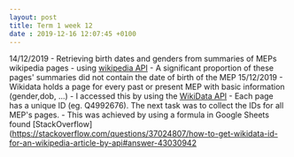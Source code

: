 ```yaml
---
layout: post
title: Term 1 week 12
date : 2019-12-16 12:07:45 +0100
---
```


14/12/2019 - Retrieving birth dates and genders from summaries of MEPs wikipedia pages - using [wikipedia API](https://github.com/martin-majlis/Wikipedia-API)
		   - A significant proportion of these pages' summaries did not contain the date of birth of the MEP
15/12/2019 - Wikidata holds a page for every past or present MEP with basic information (gender,dob, ...)
	   - I accessed this by using the [WikiData API](https://github.com/dahlia/wikidata)
	   - Each page has a unique ID (eg. Q4992676). The next task was to collect the IDs for all MEP's pages.
	   - This was achieved by using a formula in Google Sheets found [StackOverflow](https://stackoverflow.com/questions/37024807/how-to-get-wikidata-id-for-an-wikipedia-article-by-api#answer-43030942